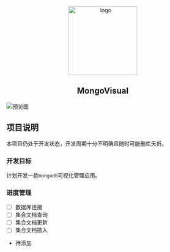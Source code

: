 <p align="center">
    <img width="180" src="http://p39p1kvxn.bkt.clouddn.com/logo.svg" alt="logo">
</p>

<h2 align="center">MongoVisual</h2>

![预览图](http://p39p1kvxn.bkt.clouddn.com/mongovisual.png)

## 项目说明
本项目仍处于开发状态，开发周期十分不明确且随时可能删库夭折。

### 开发目标
计划开发一款`mongodb`可视化管理应用。

### 进度管理
- [ ] 数据库连接
- [ ] 集合文档查询
- [ ] 集合文档更新
- [ ] 集合文档插入
- 待添加
